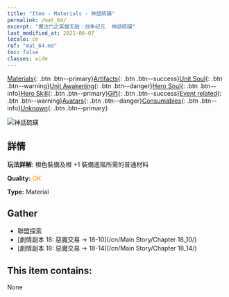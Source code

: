 ```yaml
---
title: "Item - Materials - 神話硫磺"
permalink: /mat_64/
excerpt: "魔法门之英雄无敌：战争纪元  神話硫磺"
last_modified_at: 2021-06-07
locale: cn
ref: "mat_64.md"
toc: false
classes: wide
---
```

 [Materials](/ItemsCN/){: .btn .btn--primary}[Artifacts](/ItemsCN/Artifacts/){: .btn .btn--success}[Unit Soul](/ItemsCN/UnitSoul/){: .btn .btn--warning}[Unit Awakening](/ItemsCN/UnitAwakening/){: .btn .btn--danger}[Hero Soul](/ItemsCN/HeroSoul/){: .btn .btn--info}[Hero Skill](/ItemsCN/HeroSkill/){: .btn .btn--primary}[Gift](/ItemsCN/Gift/){: .btn .btn--success}[Event related](/ItemsCN/Events/){: .btn .btn--warning}[Avatars](/ItemsCN/Avatars/){: .btn .btn--danger}[Consumables](/ItemsCN/Consumables/){: .btn .btn--info}[Unknown](/ItemsCN/Unknown/){: .btn .btn--primary}

 ![神話硫磺](/images/t/i_cailiao_liuhuang3.png)

## 詳情
 **玩法詳解:** 橙色裝備及橙 +1 裝備進階所需的普通材料

 **Quality:** <span style="color: #FF8C00">OK</span>

 **Type:** Material

## Gather

*    聯盟探索 
*    [劇情副本 18: 惡魔交易 -> 18-10](/cn/Main Story/Chapter 18_10/) 
*    [劇情副本 18: 惡魔交易 -> 18-14](/cn/Main Story/Chapter 18_14/) 

## This item contains:

  None

